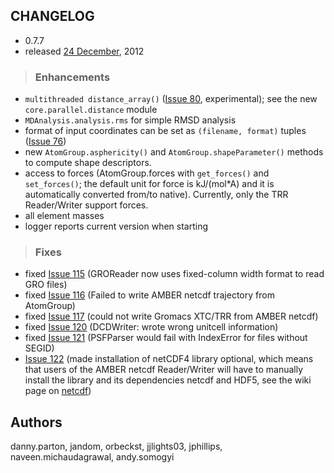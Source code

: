 ## CHANGELOG ##

  * 0.7.7
  * released [24 December](http://en.wikipedia.org/wiki/Christmas_Eve), 2012

> ### Enhancements ###

  * `multithreaded distance_array()` ([Issue 80](https://code.google.com/p/mdanalysis/issues/detail?id=80), experimental); see the new `core.parallel.distance` module
  * `MDAnalysis.analysis.rms` for simple RMSD analysis
  * format of input coordinates can be set as `(filename, format)` tuples ([Issue 76](https://code.google.com/p/mdanalysis/issues/detail?id=76))
  * new `AtomGroup.asphericity()` and `AtomGroup.shapeParameter()` methods to compute shape descriptors.
  * access to forces (AtomGroup.forces with `get_forces()` and `set_forces()`; the default unit for force is kJ/(mol\*A) and it is automatically converted from/to native). Currently, only the TRR Reader/Writer support forces.
  * all element masses
  * logger reports current version when starting

> ### Fixes ###

  * fixed [Issue 115](https://code.google.com/p/mdanalysis/issues/detail?id=115) (GROReader now uses fixed-column width format to read GRO files)
  * fixed [Issue 116](https://code.google.com/p/mdanalysis/issues/detail?id=116) (Failed to write AMBER netcdf trajectory from AtomGroup)
  * fixed [Issue 117](https://code.google.com/p/mdanalysis/issues/detail?id=117) (could not write Gromacs XTC/TRR from AMBER netcdf)
  * fixed [Issue 120](https://code.google.com/p/mdanalysis/issues/detail?id=120) (DCDWriter: wrote wrong unitcell information)
  * fixed [Issue 121](https://code.google.com/p/mdanalysis/issues/detail?id=121) (PSFParser would fail with IndexError for files without SEGID)
  * [Issue 122](https://code.google.com/p/mdanalysis/issues/detail?id=122) (made installation of netCDF4 library optional, which means that users of the AMBER netcdf Reader/Writer will have to manually install the library and its dependencies netcdf and HDF5, see the wiki page on [netcdf](https://code.google.com/p/mdanalysis/wiki/netcdf))

## Authors ##
danny.parton, jandom, orbeckst, jjlights03, jphillips, naveen.michaudagrawal, andy.somogyi
